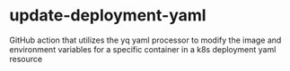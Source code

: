 # update-deployment-yaml
GitHub action that utilizes the yq yaml processor to modify the image and environment variables for a specific container in a k8s deployment yaml resource
